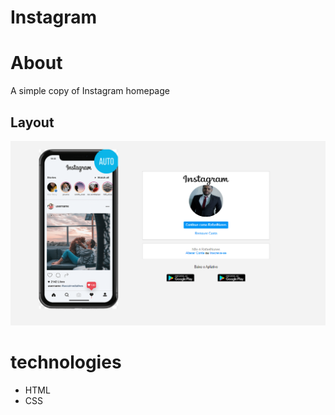 # Instagram

# About
A simple copy of Instagram homepage

## Layout 
![Layout Page](https://github.com/rafaelnunes93/Instagram/blob/main/assets/instaIMG.png)


# technologies
 - HTML
 - CSS
